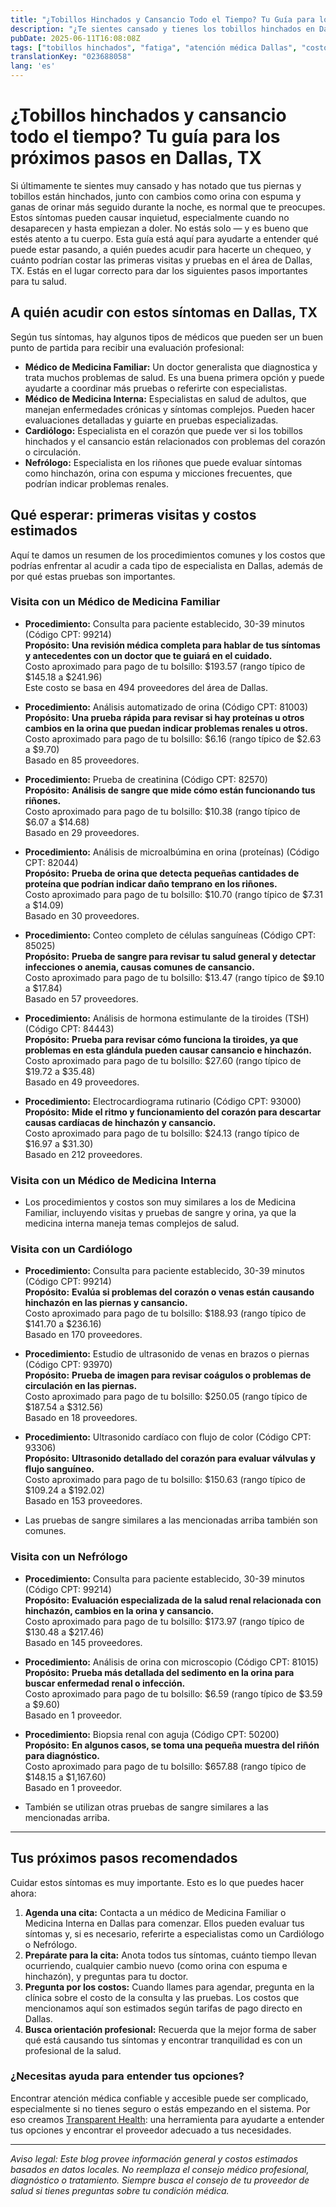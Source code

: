 ```yaml
---
title: "¿Tobillos Hinchados y Cansancio Todo el Tiempo? Tu Guía para los Próximos Pasos en Dallas, TX"
description: "¿Te sientes cansado y tienes los tobillos hinchados en Dallas, TX? Aprende a quién acudir, qué esperar y los costos estimados para consultas y pruebas iniciales."
pubDate: 2025-06-11T16:08:08Z
tags: ["tobillos hinchados", "fatiga", "atención médica Dallas", "costos médicos", "síntomas renales", "cardiología", "nefrología", "medicina interna", "medicina familiar"]
translationKey: "023688058"
lang: 'es'
---
```


# ¿Tobillos hinchados y cansancio todo el tiempo? Tu guía para los próximos pasos en Dallas, TX

Si últimamente te sientes muy cansado y has notado que tus piernas y tobillos están hinchados, junto con cambios como orina con espuma y ganas de orinar más seguido durante la noche, es normal que te preocupes. Estos síntomas pueden causar inquietud, especialmente cuando no desaparecen y hasta empiezan a doler. No estás solo — y es bueno que estés atento a tu cuerpo. Esta guía está aquí para ayudarte a entender qué puede estar pasando, a quién puedes acudir para hacerte un chequeo, y cuánto podrían costar las primeras visitas y pruebas en el área de Dallas, TX. Estás en el lugar correcto para dar los siguientes pasos importantes para tu salud.

## A quién acudir con estos síntomas en Dallas, TX

Según tus síntomas, hay algunos tipos de médicos que pueden ser un buen punto de partida para recibir una evaluación profesional:

- **Médico de Medicina Familiar:** Un doctor generalista que diagnostica y trata muchos problemas de salud. Es una buena primera opción y puede ayudarte a coordinar más pruebas o referirte con especialistas.
- **Médico de Medicina Interna:** Especialistas en salud de adultos, que manejan enfermedades crónicas y síntomas complejos. Pueden hacer evaluaciones detalladas y guiarte en pruebas especializadas.
- **Cardiólogo:** Especialista en el corazón que puede ver si los tobillos hinchados y el cansancio están relacionados con problemas del corazón o circulación.
- **Nefrólogo:** Especialista en los riñones que puede evaluar síntomas como hinchazón, orina con espuma y micciones frecuentes, que podrían indicar problemas renales.

## Qué esperar: primeras visitas y costos estimados

Aquí te damos un resumen de los procedimientos comunes y los costos que podrías enfrentar al acudir a cada tipo de especialista en Dallas, además de por qué estas pruebas son importantes.

### Visita con un Médico de Medicina Familiar

- **Procedimiento:** Consulta para paciente establecido, 30-39 minutos (Código CPT: 99214)  
  **Propósito:** **Una revisión médica completa para hablar de tus síntomas y antecedentes con un doctor que te guiará en el cuidado.**  
  Costo aproximado para pago de tu bolsillo: $193.57 (rango típico de $145.18 a $241.96)  
  Este costo se basa en 494 proveedores del área de Dallas.

- **Procedimiento:** Análisis automatizado de orina (Código CPT: 81003)  
  **Propósito:** **Una prueba rápida para revisar si hay proteínas u otros cambios en la orina que puedan indicar problemas renales u otros.**  
  Costo aproximado para pago de tu bolsillo: $6.16 (rango típico de $2.63 a $9.70)  
  Basado en 85 proveedores.

- **Procedimiento:** Prueba de creatinina (Código CPT: 82570)  
  **Propósito:** **Análisis de sangre que mide cómo están funcionando tus riñones.**  
  Costo aproximado para pago de tu bolsillo: $10.38 (rango típico de $6.07 a $14.68)  
  Basado en 29 proveedores.

- **Procedimiento:** Análisis de microalbúmina en orina (proteínas) (Código CPT: 82044)  
  **Propósito:** **Prueba de orina que detecta pequeñas cantidades de proteína que podrían indicar daño temprano en los riñones.**  
  Costo aproximado para pago de tu bolsillo: $10.70 (rango típico de $7.31 a $14.09)  
  Basado en 30 proveedores.

- **Procedimiento:** Conteo completo de células sanguíneas (Código CPT: 85025)  
  **Propósito:** **Prueba de sangre para revisar tu salud general y detectar infecciones o anemia, causas comunes de cansancio.**  
  Costo aproximado para pago de tu bolsillo: $13.47 (rango típico de $9.10 a $17.84)  
  Basado en 57 proveedores.

- **Procedimiento:** Análisis de hormona estimulante de la tiroides (TSH) (Código CPT: 84443)  
  **Propósito:** **Prueba para revisar cómo funciona la tiroides, ya que problemas en esta glándula pueden causar cansancio e hinchazón.**  
  Costo aproximado para pago de tu bolsillo: $27.60 (rango típico de $19.72 a $35.48)  
  Basado en 49 proveedores.

- **Procedimiento:** Electrocardiograma rutinario (Código CPT: 93000)  
  **Propósito:** **Mide el ritmo y funcionamiento del corazón para descartar causas cardíacas de hinchazón y cansancio.**  
  Costo aproximado para pago de tu bolsillo: $24.13 (rango típico de $16.97 a $31.30)  
  Basado en 212 proveedores.

### Visita con un Médico de Medicina Interna

- Los procedimientos y costos son muy similares a los de Medicina Familiar, incluyendo visitas y pruebas de sangre y orina, ya que la medicina interna maneja temas complejos de salud.

### Visita con un Cardiólogo

- **Procedimiento:** Consulta para paciente establecido, 30-39 minutos (Código CPT: 99214)  
  **Propósito:** **Evalúa si problemas del corazón o venas están causando hinchazón en las piernas y cansancio.**  
  Costo aproximado para pago de tu bolsillo: $188.93 (rango típico de $141.70 a $236.16)  
  Basado en 170 proveedores.

- **Procedimiento:** Estudio de ultrasonido de venas en brazos o piernas (Código CPT: 93970)  
  **Propósito:** **Prueba de imagen para revisar coágulos o problemas de circulación en las piernas.**  
  Costo aproximado para pago de tu bolsillo: $250.05 (rango típico de $187.54 a $312.56)  
  Basado en 18 proveedores.

- **Procedimiento:** Ultrasonido cardíaco con flujo de color (Código CPT: 93306)  
  **Propósito:** **Ultrasonido detallado del corazón para evaluar válvulas y flujo sanguíneo.**  
  Costo aproximado para pago de tu bolsillo: $150.63 (rango típico de $109.24 a $192.02)  
  Basado en 153 proveedores.

- Las pruebas de sangre similares a las mencionadas arriba también son comunes.

### Visita con un Nefrólogo

- **Procedimiento:** Consulta para paciente establecido, 30-39 minutos (Código CPT: 99214)  
  **Propósito:** **Evaluación especializada de la salud renal relacionada con hinchazón, cambios en la orina y cansancio.**  
  Costo aproximado para pago de tu bolsillo: $173.97 (rango típico de $130.48 a $217.46)  
  Basado en 145 proveedores.

- **Procedimiento:** Análisis de orina con microscopio (Código CPT: 81015)  
  **Propósito:** **Prueba más detallada del sedimento en la orina para buscar enfermedad renal o infección.**  
  Costo aproximado para pago de tu bolsillo: $6.59 (rango típico de $3.59 a $9.60)  
  Basado en 1 proveedor.

- **Procedimiento:** Biopsia renal con aguja (Código CPT: 50200)  
  **Propósito:** **En algunos casos, se toma una pequeña muestra del riñón para diagnóstico.**  
  Costo aproximado para pago de tu bolsillo: $657.88 (rango típico de $148.15 a $1,167.60)  
  Basado en 1 proveedor.

- También se utilizan otras pruebas de sangre similares a las mencionadas arriba.

---

## Tus próximos pasos recomendados

Cuidar estos síntomas es muy importante. Esto es lo que puedes hacer ahora:

1. **Agenda una cita:** Contacta a un médico de Medicina Familiar o Medicina Interna en Dallas para comenzar. Ellos pueden evaluar tus síntomas y, si es necesario, referirte a especialistas como un Cardiólogo o Nefrólogo.  
2. **Prepárate para la cita:** Anota todos tus síntomas, cuánto tiempo llevan ocurriendo, cualquier cambio nuevo (como orina con espuma e hinchazón), y preguntas para tu doctor.  
3. **Pregunta por los costos:** Cuando llames para agendar, pregunta en la clínica sobre el costo de la consulta y las pruebas. Los costos que mencionamos aquí son estimados según tarifas de pago directo en Dallas.  
4. **Busca orientación profesional:** Recuerda que la mejor forma de saber qué está causando tus síntomas y encontrar tranquilidad es con un profesional de la salud.

### ¿Necesitas ayuda para entender tus opciones?

Encontrar atención médica confiable y accesible puede ser complicado, especialmente si no tienes seguro o estás empezando en el sistema. Por eso creamos [Transparent Health](https://transparenthealth.ai): una herramienta para ayudarte a entender tus opciones y encontrar el proveedor adecuado a tus necesidades.

---

*Aviso legal: Este blog provee información general y costos estimados basados en datos locales. No reemplaza el consejo médico profesional, diagnóstico o tratamiento. Siempre busca el consejo de tu proveedor de salud si tienes preguntas sobre tu condición médica.*